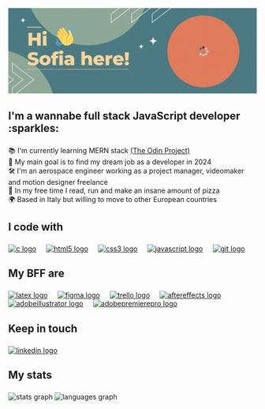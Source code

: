 <div align="left">
  <img src="banner.gif" width="700" alt="my-banner"  />
</div>

###

<h2 align="left">I'm a wannabe full stack JavaScript developer :sparkles:</h2>

###

📚 I'm currently learning MERN stack [(The Odin Project)](https://www.theodinproject.com) <br>🎯 My main goal is to find my dream job as a developer in 2024<br>🛠️ I'm an aerospace engineer working as a project manager, videomaker and motion designer freelance<br>🍕 In my free time I read, run and make an insane amount of pizza<br>🌍 Based in Italy but willing to move to other European countries

###

<h2 align="left">I code with</h2>

###

<p align="left">
<a href="#" target="_blank" rel="noreferrer"><img src="https://cdn.jsdelivr.net/gh/devicons/devicon/icons/c/c-original.svg" height="40" alt="c logo" title="C"/></a>
<img width="12" />
<a href="#" target="_blank" rel="noreferrer"><img src="https://cdn.jsdelivr.net/gh/devicons/devicon/icons/html5/html5-original.svg" height="40" alt="html5 logo" title="HTML"/></a>
<img width="12" />
<a href="#" target="_blank" rel="noreferrer"><img src="https://cdn.jsdelivr.net/gh/devicons/devicon/icons/css3/css3-original.svg" height="40" alt="css3 logo" title="CSS"/></a>
<img width="12" />
<a href="#" target="_blank" rel="noreferrer"><img src="https://cdn.jsdelivr.net/gh/devicons/devicon/icons/javascript/javascript-original.svg" height="40" alt="javascript logo" title="JavaScript"/></a>
<img width="12" />
<a href="#" target="_blank" rel="noreferrer"><img src="https://cdn.jsdelivr.net/gh/devicons/devicon/icons/git/git-original.svg" height="40" alt="git logo" title="Git"/></a>
</p>

###

<h2 align="left">My BFF are</h2>

###

<p align="left">
<a href="#" target="_blank" rel="noreferrer"><img src="https://cdn.simpleicons.org/latex/008080" height="40" alt="latex logo" title="LaTex"/></a>
<img width="12" />
<a href="#" target="_blank" rel="noreferrer"><img src="https://cdn.jsdelivr.net/gh/devicons/devicon/icons/figma/figma-original.svg" height="40" alt="figma logo" title="Figma"/></a>
<img width="12" />
<a href="#" target="_blank" rel="noreferrer"><img src="https://cdn.jsdelivr.net/gh/devicons/devicon/icons/trello/trello-plain.svg" height="40" alt="trello logo" title="Trello"/></a>
<img width="12" />
<a href="#" target="_blank" rel="noreferrer"><img src="https://cdn.simpleicons.org/adobeaftereffects/9999FF" height="40" alt="aftereffects logo" title="After Effects"/></a>
<img width="12" />
<a href="#" target="_blank" rel="noreferrer"><img src="https://cdn.simpleicons.org/adobeillustrator/FF9A00" height="40" alt="adobeillustrator logo" title="Illustrator"/></a>
<img width="12" />
<a href="#" target="_blank" rel="noreferrer"><img src="https://cdn.simpleicons.org/adobepremierepro/9999FF" height="40" alt="adobepremierepro logo" title="Premiere Pro" /></a>
</p>

###

<h2 align="left">Keep in touch</h2>

###

<div align="left">
  <a href="https://www.linkedin.com/in/sofia-baezzato/" target="_blank">
    <img src="https://raw.githubusercontent.com/maurodesouza/profile-readme-generator/master/src/assets/icons/social/linkedin/default.svg" height="40" alt="linkedin logo"  />
  </a>
</div>

###

<h2 align="left">My stats</h2>

###

<div align="left">
  <img src="https://github-readme-stats.vercel.app/api?username=sofiabaezzato&hide_title=true&hide_rank=true&show_icons=true&include_all_commits=true&count_private=true&disable_animations=false&theme=onedark&locale=en&hide_border=true&order=1" height="150" alt="stats graph"  />
  <img src="https://github-readme-stats.vercel.app/api/top-langs?username=sofiabaezzato&locale=en&hide_title=true&layout=compact&card_width=320&langs_count=5&theme=onedark&hide_border=true&order=2" height="100" alt="languages graph"  />
</div>

###

